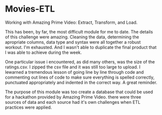 # Movies-ETL
Working with Amazing Prime Video: Extract, Transform, and Load.


This has been, by far, the most difficult module for me to date. The details of this challenge were amazing. Cleaning the data, determining the apropriate columns, data type and syntax were all together a robust workout. I'm exhausted. And I wasn't able to duplicate the final product that I was able to achieve during the week. 


One particular issue i encountered, as did many others, was the size of the ratings.csv. I zipped the csv file and it was still too large to upload. I lewarned a tremendous lesson of going line by line through code and commenting out lines of code to make sure everything is spelled correctly, punctuated appropriately and indented in the correct way. A great reminder.

The purpose of this module was too create a database that could be used for a hackathon provided by Amazing Prime Video. there were three sources of data and each source had it's own challenges when ETL practices were applied. 

